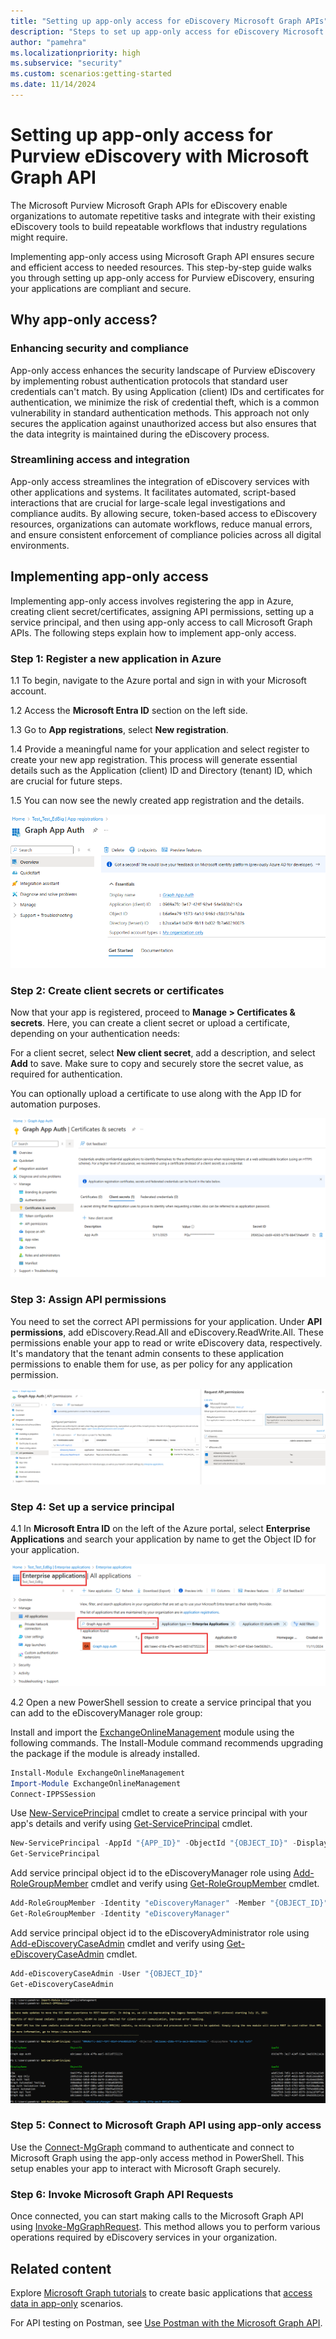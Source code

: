 ```yaml
---
title: "Setting up app-only access for eDiscovery Microsoft Graph APIs"
description: "Steps to set up app-only access for eDiscovery Microsoft Graph APIs."
author: "pamehra"
ms.localizationpriority: high
ms.subservice: "security"
ms.custom: scenarios:getting-started
ms.date: 11/14/2024
---
```


# Setting up app-only access for Purview eDiscovery with Microsoft Graph API

The Microsoft Purview Microsoft Graph APIs for eDiscovery enable organizations to automate repetitive tasks and integrate with their existing eDiscovery tools to build repeatable workflows that industry regulations might require.

Implementing app-only access using Microsoft Graph API ensures secure and efficient access to needed resources. This step-by-step guide walks you through setting up app-only access for Purview eDiscovery, ensuring your applications are compliant and secure.

## Why app-only access?

### Enhancing security and compliance

App-only access enhances the security landscape of Purview eDiscovery by implementing robust authentication protocols that standard user credentials can't match. By using Application (client) IDs and certificates for authentication, we minimize the risk of credential theft, which is a common vulnerability in standard authentication methods. This approach not only secures the application against unauthorized access but also ensures that the data integrity is maintained during the eDiscovery process.

### Streamlining access and integration

App-only access streamlines the integration of eDiscovery services with other applications and systems. It facilitates automated, script-based interactions that are crucial for large-scale legal investigations and compliance audits. By allowing secure, token-based access to eDiscovery resources, organizations can automate workflows, reduce manual errors, and ensure consistent enforcement of compliance policies across all digital environments.

## Implementing app-only access

Implementing app-only access involves registering the app in Azure, creating client secret/certificates, assigning API permissions, setting up a service principal, and then using app-only access to call Microsoft Graph APIs. The following steps explain how to implement app-only access.

### Step 1: Register a new application in Azure

1.1 To begin, navigate to the Azure portal and sign in with your Microsoft account.

1.2 Access the **Microsoft Entra ID** section on the left side.

1.3 Go to **App registrations**, select **New registration**.

1.4 Provide a meaningful name for your application and select register to create your new app registration. This process will generate essential details such as the Application (client) ID and Directory (tenant) ID, which are crucial for future steps.

1.5 You can now see the newly created app registration and the details.

![Screenshot of the app registration page.](images/security-ediscovery-appauthsetup-step1.png)

### Step 2: Create client secrets or certificates

Now that your app is registered, proceed to **Manage > Certificates & secrets**. Here, you can create a client secret or upload a certificate, depending on your authentication needs:

For a client secret, select **New client secret**, add a description, and select **Add** to save. Make sure to copy and securely store the secret value, as required for authentication.

You can optionally upload a certificate to use along with the App ID for automation purposes.

![Screenshot of the app registration client secret page.](images/security-ediscovery-appauthsetup-step2.png)

### Step 3: Assign API permissions

You need to set the correct API permissions for your application. Under **API permissions**, add eDiscovery.Read.All and eDiscovery.ReadWrite.All. These permissions enable your app to read or write eDiscovery data, respectively. It's mandatory that the tenant admin consents to these application permissions to enable them for use, as per policy for any application permission.

![Screenshot of the app registration api permissions page.](images/security-ediscovery-appauthsetup-step3.png)

### Step 4: Set up a service principal

4.1 In **Microsoft Entra ID** on the left of the Azure portal, select **Enterprise Applications** and search your application by name to get the Object ID for your application.

![Screenshot of the enterprise applications page.](images/security-ediscovery-appauthsetup-step4_1.png)

4.2 Open a new PowerShell session to create a service principal that you can add to the eDiscoveryManager role group:

Install and import the [ExchangeOnlineManagement](https://www.powershellgallery.com/packages/ExchangeOnlineManagement) module using the following commands. The Install-Module command recommends upgrading the package if the module is already installed.

```powershell
Install-Module ExchangeOnlineManagement
Import-Module ExchangeOnlineManagement
Connect-IPPSSession
```

Use [New-ServicePrincipal](https://learn.microsoft.com/powershell/module/exchange/new-serviceprincipal) cmdlet to create a service principal with your app's details and verify using [Get-ServicePrincipal](https://learn.microsoft.com/powershell/module/exchange/get-serviceprincipal) cmdlet.  

```powershell
New-ServicePrincipal -AppId "{APP_ID}" -ObjectId "{OBJECT_ID}" -DisplayName "{APP_NAME}"
Get-ServicePrincipal
```

Add service principal object id to the eDiscoveryManager role using [Add-RoleGroupMember](https://learn.microsoft.com/powershell/module/exchange/add-rolegroupmember) cmdlet and verify using [Get-RoleGroupMember](https://learn.microsoft.com/powershell/module/exchange/get-rolegroupmember) cmdlet.

```powershell
Add-RoleGroupMember -Identity "eDiscoveryManager" -Member "{OBJECT_ID}"
Get-RoleGroupMember -Identity "eDiscoveryManager"
```

Add service principal object id to the eDiscoveryAdministrator role using [Add-eDiscoveryCaseAdmin](https://learn.microsoft.com/powershell/module/exchange/add-ediscoverycaseadmin) cmdlet and verify using [Get-eDiscoveryCaseAdmin](https://learn.microsoft.com/powershell/module/exchange/get-ediscoverycaseadmin) cmdlet.

```powershell
Add-eDiscoveryCaseAdmin -User "{OBJECT_ID}"
Get-eDiscoveryCaseAdmin
```

![Screenshot of the exchange online shell.](images/security-ediscovery-appauthsetup-step4_2.png)

### Step 5: Connect to Microsoft Graph API using app-only access

Use the [Connect-MgGraph](https://learn.microsoft.com/powershell/module/microsoft.graph.authentication/connect-mggraph) command to authenticate and connect to Microsoft Graph using the app-only access method in PowerShell. This setup enables your app to interact with Microsoft Graph securely.

### Step 6: Invoke Microsoft Graph API Requests

Once connected, you can start making calls to the Microsoft Graph API using [Invoke-MgGraphRequest](https://learn.microsoft.com/en-us/powershell/module/microsoft.graph.authentication/invoke-mggraphrequest). This method allows you to perform various operations required by eDiscovery services in your organization.

## Related content

Explore [Microsoft Graph tutorials](https://learn.microsoft.com/graph/tutorials) to create basic applications that [access data in app-only](https://learn.microsoft.com/graph/auth-v2-service) scenarios.

For API testing on Postman, see [Use Postman with the Microsoft Graph API](https://learn.microsoft.com/graph/use-postman).
